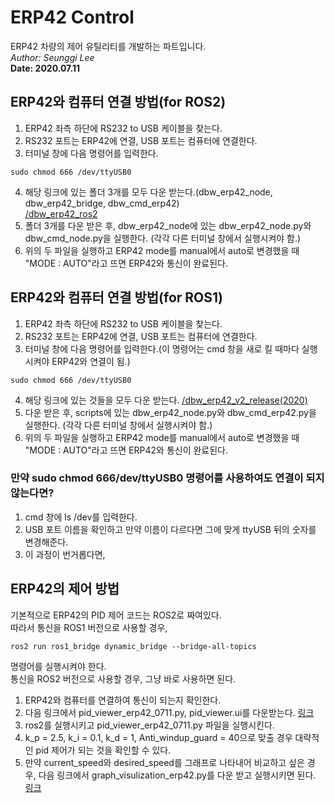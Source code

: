 # ERP42 Control
ERP42 차량의 제어 유틸리티를 개발하는 파트입니다.  
_Author: Seunggi Lee_  
__Date: 2020.07.11__  

## ERP42와 컴퓨터 연결 방법(for ROS2)
1. ERP42 좌측 하단에 RS232 to USB 케이블을 찾는다.
2. RS232 포트는 ERP42에 연결, USB 포트는 컴퓨터에 연결한다. 
3. 터미널 창에 다음 명령어를 입력한다.
```
sudo chmod 666 /dev/ttyUSB0
```
4. 해당 링크에 있는 폴더 3개를 모두 다운 받는다.(dbw_erp42_node, dbw_erp42_bridge, dbw_cmd_erp42)  
[/dbw_erp42_ros2](https://github.com/DGIST-ARTIV/ARTIV_Communication/tree/master/dbw_erp42/dbw_erp42_ros2)
5. 폴더 3개를 다운 받은 후, dbw_erp42_node에 있는 dbw_erp42_node.py와 dbw_cmd_node.py을 실행한다. (각각 다른 터미널 창에서 실행시켜야 함.)
6. 위의 두 파일을 실행하고 ERP42 mode를 manual에서 auto로 변경했을 때 "MODE : AUTO"라고 뜨면 ERP42와 통신이 완료된다.

## ERP42와 컴퓨터 연결 방법(for ROS1)
1. ERP42 좌측 하단에 RS232 to USB 케이블을 찾는다.
2. RS232 포트는 ERP42에 연결, USB 포트는 컴퓨터에 연결한다. 
3. 터미널 창에 다음 명령어를 입력한다.(이 명령어는 cmd 창을 새로 킬 때마다 실행시켜야 ERP42와 연결이 됨.)
```
sudo chmod 666 /dev/ttyUSB0
```
4. 해당 링크에 있는 것들을 모두 다운 받는다.
[/dbw_erp42_v2_release(2020)](https://github.com/DGIST-ARTIV/ARTIV_Communication/tree/master/dbw_erp42/dbw_erp42_v2_release(2020))
5. 다운 받은 후, scripts에 있는 dbw_erp42_node.py와 dbw_cmd_erp42.py을 실행한다. (각각 다른 터미널 창에서 실행시켜야 함.)
6. 위의 두 파일을 실행하고 ERP42 mode를 manual에서 auto로 변경했을 때 "MODE : AUTO"라고 뜨면 ERP42와 통신이 완료된다.

### 만약 sudo chmod 666/dev/ttyUSB0 명령어를 사용하여도 연결이 되지 않는다면?
1. cmd 창에 ls /dev를 입력한다.
2. USB 포트 이름을 확인하고 만약 이름이 다르다면 그에 맞게 ttyUSB 뒤의 숫자를 변경해준다.
3. 이 과정이 번거롭다면, 

## ERP42의 제어 방법  
기본적으로 ERP42의 PID 제어 코드는 ROS2로 짜여있다.   
따라서 통신을 ROS1 버전으로 사용할 경우,  
```
ros2 run ros1_bridge dynamic_bridge --bridge-all-topics 
```
명령어를 실행시켜야 한다.  
통신을 ROS2 버전으로 사용할 경우, 그냥 바로 사용하면 된다.
1. ERP42와 컴퓨터를 연결하여 통신이 되는지 확인한다.
2. 다음 링크에서 pid_viewer_erp42_0711.py, pid_viewer.ui를 다운받는다. [링크](./pid_ui_erp42/0711)
3. ros2를 실행시키고 pid_viewer_erp42_0711.py 파일을 실행시킨다.
4. k_p = 2.5, k_i = 0.1, k_d = 1, Anti_windup_guard = 40으로 맞출 경우 대략적인 pid 제어가 되는 것을 확인할 수 있다.
5. 만약 current_speed와 desired_speed를 그래프로 나타내어 비교하고 싶은 경우, 다음 링크에서 graph_visulization_erp42.py를 다운 받고 실행시키면 된다. [링크](./pid_graph_erp42/graph_visulization_erp42.py)
